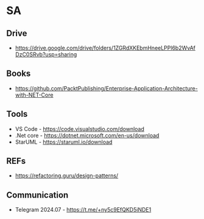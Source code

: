 # SA

## Drive
- https://drive.google.com/drive/folders/1ZGRdXKEbmHneeLPPl6b2WvAfDzC0SRvb?usp=sharing

## Books
- https://github.com/PacktPublishing/Enterprise-Application-Architecture-with-NET-Core

## Tools
  - VS Code - https://code.visualstudio.com/download
  - .Net core - https://dotnet.microsoft.com/en-us/download
  - StarUML - https://staruml.io/download 


## REFs
- https://refactoring.guru/design-patterns/
  
## Communication
- Telegram 2024.07 - https://t.me/+ny5c9EfQKD5iNDE1 
